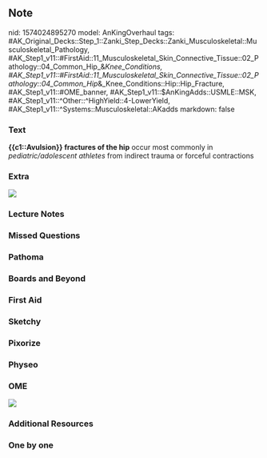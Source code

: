 ## Note
nid: 1574024895270
model: AnKingOverhaul
tags: #AK_Original_Decks::Step_1::Zanki_Step_Decks::Zanki_Musculoskeletal::Musculoskeletal_Pathology, #AK_Step1_v11::#FirstAid::11_Musculoskeletal_Skin_Connective_Tissue::02_Pathology::04_Common_Hip_&_Knee_Conditions, #AK_Step1_v11::#FirstAid::11_Musculoskeletal_Skin_Connective_Tissue::02_Pathology::04_Common_Hip_&_Knee_Conditions::Hip::Hip_Fracture, #AK_Step1_v11::#OME_banner, #AK_Step1_v11::$AnKingAdds::USMLE::MSK, #AK_Step1_v11::^Other::^HighYield::4-LowerYield, #AK_Step1_v11::^Systems::Musculoskeletal::AKadds
markdown: false

### Text
<b>{{c1::Avulsion}} fractures of the hip</b> occur most commonly in
<i>pediatric/adolescent athletes</i> from indirect trauma or
forceful contractions

### Extra
<img src="paste-d365f4d50dddc265d6d139ce80b2146efa20788c.jpg">

### Lecture Notes


### Missed Questions


### Pathoma


### Boards and Beyond


### First Aid


### Sketchy


### Pixorize


### Physeo


### OME
<div class="ome-widget">
  <a href="https://onlinemeded.org?ref=anki"><img src=
  "_OME_AnkiFlashcards_General_4.png"></a>
</div>

### Additional Resources


### One by one

